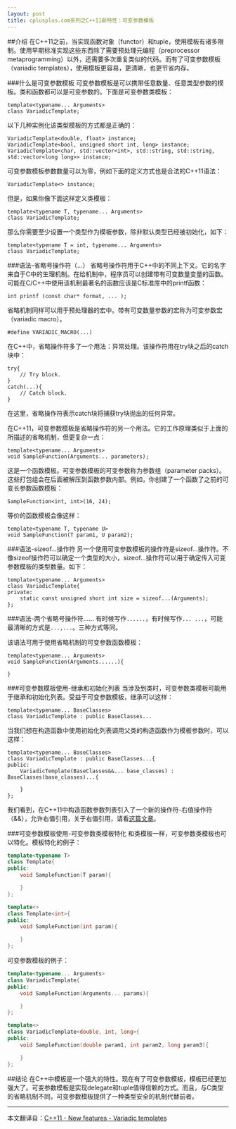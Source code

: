 ```yaml
---
layout: post
title: cplusplus.com系列之C++11新特性：可变参数模板
---
```


##介绍
在C++11之前，当实现函数对象（functor）和tuple，使用模板有诸多限制。使用早期标准实现这些东西除了需要预处理元编程（preprocessor metaprogramming）以外，还需要多次重复类似的代码。而有了可变参数模板（variadic templates），使用模板更容易，更清晰，也更节省内存。

###什么是可变参数模板
可变参数模板是可以携带任意数量、任意类型参数的模板。类和函数都可以是可变参数的。下面是可变参数类模板：

	template<typename... Arguments>
	class VariadicTemplate;

以下几种实例化该类型模板的方式都是正确的：

	VariadicTemplate<double, float> instance;
	VariadicTemplate<bool, unsigned short int, long> instance;
	VariadicTemplate<char, std::vector<int>, std::string, std::string, std::vector<long long>> instance;

可变参数模板参数数量可以为零，例如下面的定义方式也是合法的C++11语法：

	VariadicTemplate<> instance; 

但是，如果你像下面这样定义类模板：

	template<typename T, typename... Arguments>
	class VariadicTemplate;

那么你需要至少设置一个类型作为模板参数，除非默认类型已经被初始化，如下：

	template<typename T = int, typename... Arguments>
	class VariadicTemplate;

###语法-省略号操作符（...）
省略号操作符用于C++中的不同上下文。它的名字来自于C中的生理机制。在给机制中，程序员可以创建带有可变数量变量的函数。可能在C/C++中使用该机制最著名的函数应该是C标准库中的printf函数：

	int printf (const char* format, ... );

省略机制同样可以用于预处理器的宏中。带有可变数量参数的宏称为可变参数宏（variadic macro）。

	#define VARIADIC_MACRO(...) 

在C++中，省略操作符多了一个用法：异常处理。该操作符用在try块之后的catch块中：

	try{
	    // Try block.
	}
	catch(...){
	    // Catch block.
	}

在这里，省略操作符表示catch块将捕获try块抛出的任何异常。

在C++11，可变参数模板是省略操作符的另一个用法。它的工作原理类似于上面的所描述的省略机制，但更复杂一点：

	template<typename... Arguments>
	void SampleFunction(Arguments... parameters);

这是一个函数模板。可变参数模板的可变参数称为参数组（parameter packs）。这些打包组会在后面被解压到函数参数内部。例如，你创建了一个函数了之前的可变长参数函数模板：

	SampleFunction<int, int>(16, 24); 

等价的函数模板会像这样：

	template<typename T, typename U>
	void SampleFunction(T param1, U param2);

###语法-sizeof...操作符
另一个使用可变参数模板的操作符是sizeof...操作符。不像sizeof操作符可以确定一个类型的大小，sizeof...操作符可以用于确定传入可变参数模板的类型数量。如下：

	template<typename... Arguments>
	class VariadicTemplate{
	private:
	    static const unsigned short int size = sizeof...(Arguments);
	};

###语法-两个省略号操作符......
有时候写作`......`，有时候写作`... ...`，可能最清晰的方式是`...,...`。三种方式等同。

该语法可用于使用省略机制的可变参数函数模板：

	template<typename... Arguments>
	void SampleFunction(Arguments......){
	
	}

###可变参数模板使用-继承和初始化列表
当涉及到类时，可变参数类模板可能用于继承和初始化列表。受益于可变参数模板，继承可以这样：

	template<typename... BaseClasses>
	class VariadicTemplate : public BaseClasses...

当我们想在构造函数中使用初始化列表调用父类的构造函数作为模板参数时，可以这样：

	template<typename... BaseClasses>
	class VariadicTemplate : public BaseClasses...{
	public:
	    VariadicTemplate(BaseClasses&&... base_classes) : BaseClasses(base_classes)...{
	
	    }
	};

我们看到，在C++11中构造函数参数列表引入了一个新的操作符-右值操作符（&&），允许右值引用，关于右值引用，请看[这篇文章](http://thbecker.net/articles/rvalue_references/section_01.html)。

###可变参数模板使用-可变参数类模板特化
和类模板一样，可变参数类模板也可以特化。模板特化的例子：

```C++
template<typename T>
class Template{
public:
    void SampleFunction(T param){

    }
};

template<>
class Template<int>{
public:
    void SampleFunction(int param){

    }
};
```

可变参数模板的例子：

```C++
template<typename... Arguments>
class VariadicTemplate{
public:
    void SampleFunction(Arguments... params){

    }
};

template<>
class VariadicTemplate<double, int, long>{
public:
    void SampleFunction(double param1, int param2, long param3){

    }
};
```

##结论
在C++中模板是一个强大的特性。现在有了可变参数模板，模板已经更加强大了。可变参数模板是实现delegate和tuple值得信赖的方式。而且，与C类型的省略机制不同，可变参数模板提供了一种类型安全的机制代替前者。

---
本文翻译自：[C++11 - New features - Variadic templates](http://www.cplusplus.com/articles/EhvU7k9E/)